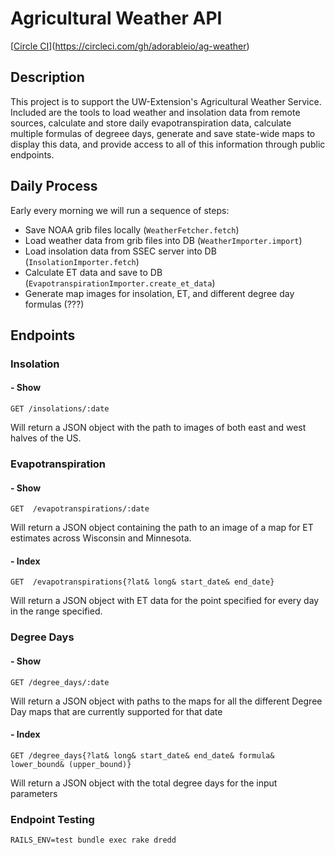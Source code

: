 # Agricultural Weather API 
[[Circle CI](url)](https://circleci.com/gh/adorableio/ag-weather)

## Description
This project is to support the UW-Extension's Agricultural Weather Service.  Included are the tools to load weather and insolation data from remote sources, calculate and store daily evapotranspiration data, calculate multiple formulas of degreee days, generate and save state-wide maps to display this data, and provide access to all of this information through public endpoints.


## Daily Process

Early every morning we will run a sequence of steps:
* Save NOAA grib files locally (`WeatherFetcher.fetch`)
* Load weather data from grib files into DB (`WeatherImporter.import`)
* Load insolation data from SSEC server into DB (`InsolationImporter.fetch`)
* Calculate ET data and save to DB (`EvapotranspirationImporter.create_et_data`)
* Generate map images for insolation, ET, and different degree day formulas (???)

## Endpoints

### Insolation

#### - Show
    GET /insolations/:date
Will return a JSON object with the path to images of both east and west halves of the US.

### Evapotranspiration

#### - Show
    GET  /evapotranspirations/:date
Will return a JSON object containing the path to an image of a map for ET estimates across Wisconsin and Minnesota.

#### - Index
    GET  /evapotranspirations{?lat& long& start_date& end_date}
Will return a JSON object with ET data for the point specified for every day in the range specified.

### Degree Days

#### - Show
    GET /degree_days/:date
Will return a JSON object with paths to the maps for all the different Degree Day maps that are currently supported for that date

#### - Index
    GET /degree_days{?lat& long& start_date& end_date& formula& lower_bound& (upper_bound)}
Will return a JSON object with the total degree days for the input parameters

### Endpoint Testing

    RAILS_ENV=test bundle exec rake dredd

